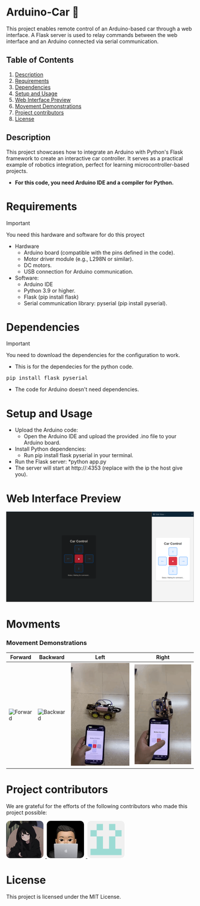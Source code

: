 # Arduino-Car 🚗
This project enables remote control of an Arduino-based car through a web interface. A Flask server is used to relay commands between the web interface and an Arduino connected via serial communication.

## Table of Contents
1. [Description](#description)
2. [Requirements](#requirements)
3. [Dependencies](#dependencies)
4. [Setup and Usage](#setup-and-usage)
5. [Web Interface Preview](#web-interface-preview)
6. [Movement Demonstrations](#movement-demonstrations)
7. [Project contributors](#project-contributors)
8. [License](#license)
## Description
This project showcases how to integrate an Arduino with Python's Flask framework to create an interactive car controller. It serves as a practical example of robotics integration, perfect for learning microcontroller-based projects.
* **For this code, you need Arduino IDE and a compiler for Python.**
# Requirements
> [!IMPORTANT]
> You need this hardware and software for do this proyect
  *  Hardware
        * Arduino board (compatible with the pins defined in the code).
        * Motor driver module (e.g., L298N or similar).
        * DC motors.
        * USB connection for Arduino communication.
  *  Software:
       * Arduino IDE
       * Python 3.9 or higher.
       * Flask (pip install flask)
       * Serial communication library: pyserial (pip install pyserial).
# Dependencies
> [!IMPORTANT]
> You need to download the dependencies for the configuration to work.
* This is for the dependecies for the python code.
<pre>pip install flask pyserial</pre>
* The code for Arduino doesn't need dependencies.
# Setup and Usage
  * Upload the Arduino code:
       * Open the Arduino IDE and upload the provided .ino file to your Arduino board.
  *  Install Python dependencies:
      *  Run pip install flask pyserial in your terminal.
   * Run the Flask server:
       *python app.py
   * The server will start at http://<IP->:4353 (replace with the ip the host give you).
# Web Interface Preview
![screenshot](https://github.com/Arnau029/Arduino-Car/blob/main/Image/MOBILE_AND_PC.png)
# Movments
### Movement Demonstrations

| **Forward** | **Backward** | **Left** | **Right** |
|-------------|--------------|----------|-----------|
| ![Forward](https://github.com/Arnau029/Arduino-Car/blob/main/GIFs/forward.gif) | ![Backward](https://github.com/Arnau029/Arduino-Car/blob/main/GIFs/Backwards.gif) | ![Left](https://github.com/Arnau029/Arduino-Car/blob/main/GIFs/To_The_Left.gif) | ![Right](https://github.com/Arnau029/Arduino-Car/blob/main/GIFs/To_The_Right.gif) |
# Project contributors
We are grateful for the efforts of the following contributors who made this project possible:

<a href="https://github.com/Arnau029">
  <img src="https://github.com/Arnau029/Arduino-Car/blob/main/Contributors/Arnau.jpg" alt="Arnau" width="100" style="border-radius: 10px; margin-right: 5px;">
</a>
<a href="https://github.com/JitaProg">
  <img src="https://github.com/Arnau029/Arduino-Car/blob/main/Contributors/Borja.jpg" alt="Borja" width="100" style="border-radius: 10px; margin-right: 5px;">
</a>
<a href="https://github.com/EtreveSTDNT">
  <img src="https://github.com/Arnau029/Arduino-Car/blob/main/Contributors/Etreve.png" alt="Etreve" width="100" style="border-radius: 10px;">
</a>

# License
This project is licensed under the MIT License.
